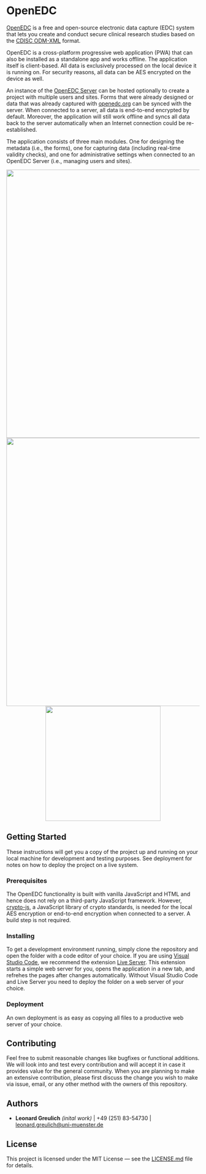 # OpenEDC

[OpenEDC](https://openedc.org/) is a free and open-source electronic data capture (EDC) system that lets you create and conduct secure clinical research studies based on the [CDISC ODM-XML](https://www.cdisc.org/standards/data-exchange/odm) format.

OpenEDC is a cross-platform progressive web application (PWA) that can also be installed as a standalone app and works offline. The application itself is client-based. All data is exclusively processed on the local device it is running on. For security reasons, all data can be AES encrypted on the device as well.

An instance of the [OpenEDC Server](https://github.com/imi-muenster/OpenEDC-Server) can be hosted optionally to create a project with multiple users and sites. Forms that were already designed or data that was already captured with [openedc.org](https://openedc.org/) can be synced with the server. When connected to a server, all data is end-to-end encrypted by default. Moreover, the application will still work offline and syncs all data back to the server automatically when an Internet connection could be re-established.

The application consists of three main modules. One for designing the metadata (i.e., the forms), one for capturing data (including real-time validity checks), and one for administrative settings when connected to an OpenEDC Server (i.e., managing users and sites).

<div align="center">
    <img src="https://static.uni-muenster.de/odm/OpenEDC_1.png" width="700">
</div>

<div align="center">
    <img src="https://static.uni-muenster.de/odm/OpenEDC_2.png" width="700">
</div>

<div align="center">
    <img src="https://static.uni-muenster.de/odm/OpenEDC_3.png" width="300">
</div>

## Getting Started

These instructions will get you a copy of the project up and running on your local machine for development and testing purposes. See deployment for notes on how to deploy the project on a live system.

### Prerequisites

The OpenEDC functionality is built with vanilla JavaScript and HTML and hence does not rely on a third-party JavaScript framework. However, <a target="_blank" href="https://github.com/brix/crypto-js">crypto-js</a>, a JavaScript library of crypto standards, is needed for the local AES encryption or end-to-end encryption when connected to a server. A build step is not required.

### Installing

To get a development environment running, simply clone the repository and open the folder with a code editor of your choice. If you are using [Visual Studio Code](https://code.visualstudio.com/), we recommend the extension [Live Server](https://marketplace.visualstudio.com/items?itemName=ritwickdey.LiveServer). This extension starts a simple web server for you, opens the application in a new tab, and refrehes the pages after changes automatically. Without Visual Studio Code and Live Server you need to deploy the folder on a web server of your choice.

### Deployment

An own deployment is as easy as copying all files to a productive web server of your choice.

## Contributing

Feel free to submit reasonable changes like bugfixes or functional additions. We will look into and test every contribution and will accept it in case it provides value for the general community. When you are planning to make an extensive contribution, please first discuss the change you wish to make via issue, email, or any other method with the owners of this repository.

## Authors

* **Leonard Greulich** *(inital work)* | +49 (251) 83-54730 | leonard.greulich@uni-muenster.de

## License

This project is licensed under the MIT License — see the [LICENSE.md](LICENSE.md) file for details.

